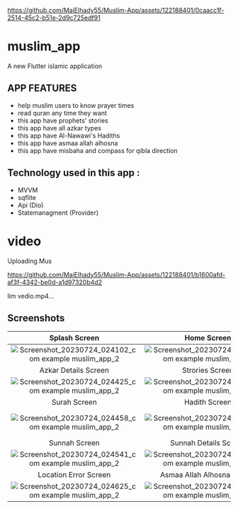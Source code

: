 
https://github.com/MaiElhady55/Muslim-App/assets/122188401/0caacc1f-2514-45c2-b51e-2d9c725edf91
# muslim_app

A new Flutter islamic application 

## APP FEATURES 

- help muslim users to know prayer times
- read quran any time they want 
- this app have prophets' stories
- this app have all azkar types
- this app have Al-Nawawi's Hadiths
- this app have asmaa allah alhosna
- this app have misbaha and compass for qibla direction

## Technology used in this app :

- MVVM
- sqflite
- Api (Dio)
- Statemanagment (Provider)

# video

Uploading Mus

https://github.com/MaiElhady55/Muslim-App/assets/122188401/b1600afd-af3f-4342-be0d-a1d97320b4d2


lim vedio.mp4…



## Screenshots

  Splash Screen                 |     Home Screen          |    Setting Screen     | Azkar Screen 
:-------------------------:|:-------------------------:|:-------------------------:|:-------------------------:
![Screenshot_20230724_024102_com example muslim_app_2](https://github.com/MaiElhady55/Muslim-App/assets/122188401/ed6e534c-c995-4bf5-95d3-780ea2e769d1)|![Screenshot_20230724_024325_com example muslim_app_2](https://github.com/MaiElhady55/Muslim-App/assets/122188401/db85537e-b94c-4993-b2d6-ad3d1b121bc0)|![Screenshot_20230724_024352_com example muslim_app_2](https://github.com/MaiElhady55/Muslim-App/assets/122188401/2b1d8639-c292-42c1-8486-442a2f178158)|![Screenshot_20230724_024418_com example muslim_app_2](https://github.com/MaiElhady55/Muslim-App/assets/122188401/c74da517-21b5-4504-bae4-2757018277d5)
  Azkar Details Screen                 |     Strories Screen          |    Strories Details Screen     | Quran Screen 
![Screenshot_20230724_024425_com example muslim_app_2](https://github.com/MaiElhady55/Muslim-App/assets/122188401/e5b5a27f-a188-4f49-8241-88b38ca4224a)|![Screenshot_20230724_024432_com example muslim_app_2](https://github.com/MaiElhady55/Muslim-App/assets/122188401/5a39ed30-8555-42ec-8aa5-864f7fa59cf7)|![Screenshot_20230724_024436_com example muslim_app_2](https://github.com/MaiElhady55/Muslim-App/assets/122188401/49436587-2a10-45d2-be05-0bde36181b11)|![Screenshot_20230724_024446_com example muslim_app_2](https://github.com/MaiElhady55/Muslim-App/assets/122188401/7a57d684-2961-4d44-98ba-f28d59ab5ce3)
  Surah Screen                 |     Hadith Screen          |    Hadith Details Screen     | Hijri calendar Screen 
![Screenshot_20230724_024458_com example muslim_app_2](https://github.com/MaiElhady55/Muslim-App/assets/122188401/b77d5942-7e09-47ed-8b8d-d683caf0d610)|![Screenshot_20230724_024521_com example muslim_app_2](https://github.com/MaiElhady55/Muslim-App/assets/122188401/8e190c30-9aa7-45a3-9a04-2ade4d636fba)|![Screenshot_20230724_024525_com example muslim_app_2](https://github.com/MaiElhady55/Muslim-App/assets/122188401/37ce2eff-ac61-4aab-adb9-57edb330b0f7)|!![Screenshot_20230724_024533_com example muslim_app_2](https://github.com/MaiElhady55/Muslim-App/assets/122188401/5406e24f-0481-450d-8261-b319fb9e8109)
  Sunnah Screen                 |     Sunnah Details Screen          |    Tasbeh Screen     | Qibla Screen 
![Screenshot_20230724_024541_com example muslim_app_2](https://github.com/MaiElhady55/Muslim-App/assets/122188401/114fcd73-73e0-4df8-a9bf-f30471d0fe94)|![Screenshot_20230724_024546_com example muslim_app_2](https://github.com/MaiElhady55/Muslim-App/assets/122188401/659d5dc7-db32-4ded-8d36-5eb1bdb34e32)|![Screenshot_20230724_024601_com example muslim_app_2](https://github.com/MaiElhady55/Muslim-App/assets/122188401/9a12a928-0435-4f1e-ad01-2e4bb079d61d)|![Screenshot_20230724_024612_com example muslim_app_2](https://github.com/MaiElhady55/Muslim-App/assets/122188401/74705a6a-7ccc-4688-b7a0-53f94197a9b3)
  Location Error Screen                 |     Asmaa Allah Alhosna Screen          |    Asmaa Allah Alhosna Dialog Screen 
![Screenshot_20230724_024625_com example muslim_app_2](https://github.com/MaiElhady55/Muslim-App/assets/122188401/10c72630-4854-4e2c-ad34-4930e3fcd3c0)|![Screenshot_20230724_024644_com example muslim_app_2](https://github.com/MaiElhady55/Muslim-App/assets/122188401/216089d3-8bb5-4335-ba5b-31934793e58a)|![Screenshot_20230724_024652_com example muslim_app_2](https://github.com/MaiElhady55/Muslim-App/assets/122188401/4892e380-2f1a-44bf-93fb-1b7b3cd2a14f)




